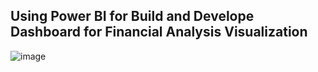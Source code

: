 ## Using Power BI for Build and Develope Dashboard for Financial Analysis Visualization

![image](https://github.com/vitormarquesds/Financial-Analysis/assets/92117147/4c4c14f4-f2f6-4222-b240-383a2d2df4e8)
